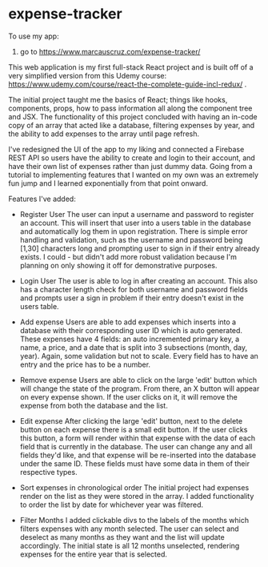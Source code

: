 # expense-tracker

To use my app:
1) go to https://www.marcauscruz.com/expense-tracker/

This web application is my first full-stack React project and is built off of a very simplified version from this Udemy course: https://www.udemy.com/course/react-the-complete-guide-incl-redux/ .

The initial project taught me the basics of React; things like hooks, components, props, how to pass information all along the component tree and JSX. The functionality of this project concluded with having an in-code copy of an array that acted like a database, filtering expenses by year, and the ability to add expenses to the array until page refresh.

I've redesigned the UI of the app to my liking and connected a Firebase REST API so users have the ability to create and login to their account, and have their own list of expenses rather than just dummy data. Going from a tutorial to implementing features that I wanted on my own was an extremely fun jump and I learned exponentially from that point onward.

Features I've added:

- Register User
The user can input a username and password to register an account. This will insert that user into a users table in the database and automatically log them in upon registration. There is simple error handling and validation, such as the username and password being [1,30] characters long and prompting user to sign in if their entry already exists. I could - but didn't add more robust validation because I'm planning on only showing it off for demonstrative purposes.

- Login User
The user is able to log in after creating an account. This also has a character length check for both username and password fields and prompts user a sign in problem if their entry doesn't exist in the users table.

- Add expense
Users are able to add expenses which inserts into a database with their corresponding user ID which is auto generated. These expenses have 4 fields: an auto incremented primary key, a name, a price, and a date that is split into 3 subsections (month, day, year). Again, some validation but not to scale. Every field has to have an entry and the price has to be a number.

- Remove expense
Users are able to click on the large 'edit' button which will change the state of the program. From there, an X button will appear on every expense shown. If the user clicks on it, it will remove the expense from both the database and the list.

- Edit expense
After clicking the large 'edit' button, next to the delete button on each expense there is a small edit button. If the user clicks this button, a form will render within that expense with the data of each field that is currently in the database. The user can change any and all fields they'd like, and that expense will be re-inserted into the database under the same ID. These fields must have some data in them of their respective types.

- Sort expenses in chronological order
The initial project had expenses render on the list as they were stored in the array. I added functionality to order the list by date for whichever year was filtered.

- Filter Months
I added clickable divs to the labels of the months which filters expenses with any month selected. The user can select and deselect as many months as they want and the list will update accordingly. The initial state is all 12 months unselected, rendering expenses for the entire year that is selected. 

